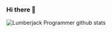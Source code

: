 ### Hi there 👋

<!--
**lumberjack-programmer/lumberjack-programmer** is a ✨ _special_ ✨ repository because its `README.md` (this file) appears on your GitHub profile.

Here are some ideas to get you started:

- 🔭 I’m currently working on ...
- 🌱 I’m currently learning ...
- 👯 I’m looking to collaborate on ...
- 🤔 I’m looking for help with ...
- 💬 Ask me about ...
- 📫 How to reach me: ...
- 😄 Pronouns: ...
- ⚡ Fun fact: ...
-->


![Lumberjack Programmer github stats](https://github-readme-stats.vercel.app/api?username=lumberjack_programmer&show_icons=true&hide_border=true)
